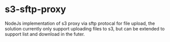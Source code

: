 # s3-sftp-proxy

NodeJs implementation of s3 proxy via sftp protocal for file upload, the solution currently only support uploading files to s3, but can be extended to support list and download in the futer.